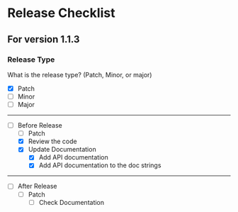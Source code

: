 # Release Checklist

## For version 1.1.3

### Release Type

What is the release type? (Patch, Minor, or major)

- [x] Patch
- [ ] Minor
- [ ] Major

<!---

### Pre-Release Versions

What stages of pre-release has it been through? (alpha, beta, release candidate)

- [x] Alpha
  - [x] Has it finished Testing? 10/27/2023
- [ ] Beta
  - [ ] Has it finished Testing? (Date Finished)
- [ ] Release Candidate
  - [ ] Has it finished Testing? (Date Finished)
--->
---



- [ ] Before Release
  - [ ] Patch
  <!---
    - [ ] Test with Alpha, Beta, and Release Candidate testing
      - [ ] Alpha, Beta, and Release Candidate --->
    - [x] Review the code
    - [x] Update Documentation
      - [x] Add API documentation
      - [x] Add API documentation to the doc strings
<!---
  - [ ] Minor
    - [ ] Review the code
    - [ ] Update Documentation
      - [ ] Make new Guide off of new features
      - [ ] Add api documentation
      - [ ] Add api documentation to the doc strings
      - [ ] Goal is to not have to depreceate
  - [ ] Major  
    - [ ] Review the code
    - [ ] Update Documentation
      - [ ] Make New guide off of new features
      - [ ] Reconstruct previous guides
      - [ ] Add api documentation
      - [ ] Add api documentation to the doc strings
      - [ ] Depreceate, if you must
--->

---

- [ ] After Release
  - [ ] Patch
    - [ ] Check Documentation
<!---  - [ ] Minor
    - [ ] Check Documentation 
  - [ ] Major
    - [ ] Check Documentation
--->
